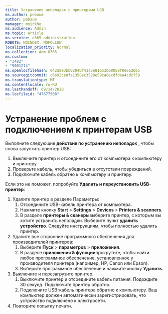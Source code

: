 ```yaml
---
title: Устранение неполадок с принтерами USB
ms.author: pebaum
author: pebaum
manager: mnirkhe
ms.audience: Admin
ms.topic: article
ms.service: o365-administration
ROBOTS: NOINDEX, NOFOLLOW
localization_priority: Normal
ms.collection: Adm_O365
ms.custom:
- "3482"
- "9001214"
ms.openlocfilehash: 042a8e3bb02046f41a5e81653b08058f0e6626b5
ms.sourcegitcommit: c6692ce0fa1358ec3529e59ca0ecdfdea4cdc759
ms.translationtype: MT
ms.contentlocale: ru-RU
ms.lasthandoff: 09/14/2020
ms.locfileid: "47677508"
---
```

# <a name="fix-usb-printer-connection-issues"></a>Устранение проблем с подключением к принтерам USB

Выполните следующие **действия по устранению неполадок** , чтобы снова запустить принтер USB:

1. Выключите принтер и отсоедините его от компьютера к компьютеру и принтеру.
2. Проверьте кабель, чтобы убедиться в отсутствии повреждений.
3. Подключите кабель обратно к компьютеру и принтеру.

Если это не поможет, попробуйте **Удалить и переустановить USB-принтер**:

1. Удалите принтер в разделе Параметры:
    1. Отсоедините USB-кабель принтера от компьютера.
    2. Нажмите кнопку **Start**  >  **Settings**  >  **Devices**  >  **Printers & scanners**.
    3. В разделе **принтеры & сканеры**выберите принтер, с которым вы хотите устранить неполадки. Выберите пункт **удалить устройство**. Следуйте инструкциям, чтобы полностью удалить принтер.
2. Удалите все сторонние программного обеспечения для производителей принтеров:
    1. Выберите **Пуск**  >  **параметров**  >  **приложения**.
    2. В разделе **приложения & функции**прокрутите, чтобы найти любое программное обеспечение, установленное у производителя принтера (например, HP, Canon или Epson).
    3. Выберите программное обеспечение и нажмите кнопку **Удалить**.
3. Выключите и перезагрузите принтер.<br>
    1. Выключите принтер и отсоедините кабель питания. Подождите 30 секунд. Подключите принтер обратно.
    2. Подключите USB-кабель принтера обратно к компьютеру. Ваш компьютер должен автоматически зарегистрировать, что устройство подключено к электросети.
4. Повторите попытку печати.